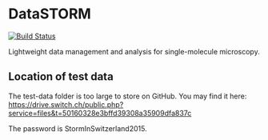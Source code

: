 # DataSTORM
[![Build Status](https://travis-ci.com/kmdouglass/DataSTORM.svg?token=wpszvKaNd7qmZqYsAqpT&branch=master)](https://travis-ci.com/kmdouglass/DataSTORM)

Lightweight data management and analysis for single-molecule microscopy.

## Location of test data

The test-data folder is too large to store on GitHub. You may find it
here: https://drive.switch.ch/public.php?service=files&t=50160328e3bffd39308a35909dfa837c

The password is StormInSwitzerland2015.
